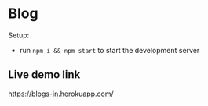 # Blog

Setup:
- run ```npm i && npm start``` to start the development server

## Live demo link 
https://blogs-in.herokuapp.com/
